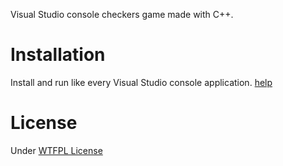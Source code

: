 Visual Studio console checkers game made with C++. 

<H1> Installation </H1>

Install and run like every Visual Studio console application.
<A href="https://learn.microsoft.com/en-us/visualstudio/get-started/tutorial-open-project-from-repo?view=vs-2022">help</a>

<H1> License </H1>

Under <a href="http://www.wtfpl.net/">WTFPL License</a>
